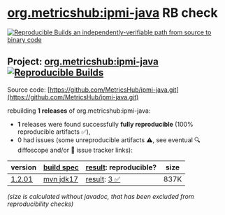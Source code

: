 [org.metricshub:ipmi-java](https://central.sonatype.com/artifact/org.metricshub/ipmi-java/versions) RB check
=======

[![Reproducible Builds](https://reproducible-builds.org/images/logos/rb.svg) an independently-verifiable path from source to binary code](https://reproducible-builds.org/)

## Project: [org.metricshub:ipmi-java](https://central.sonatype.com/artifact/org.metricshub/ipmi-java/versions) [![Reproducible Builds](https://img.shields.io/endpoint?url=https://raw.githubusercontent.com/jvm-repo-rebuild/reproducible-central/master/content/org/metricshub/ipmi-java/badge.json)](https://github.com/jvm-repo-rebuild/reproducible-central/blob/master/content/org/metricshub/ipmi-java/README.md)

Source code: [https://github.com/MetricsHub/ipmi-java.git](https://github.com/MetricsHub/ipmi-java.git)

rebuilding **1 releases** of org.metricshub:ipmi-java:
- **1** releases were found successfully **fully reproducible** (100% reproducible artifacts :white_check_mark:),
- 0 had issues (some unreproducible artifacts :warning:, see eventual :mag: diffoscope and/or :memo: issue tracker links):

| version | [build spec](/BUILDSPEC.md) | [result](https://reproducible-builds.org/docs/jvm/): reproducible? | size |
| -- | --------- | ------ | -- |
| [1.2.01](https://central.sonatype.com/artifact/org.metricshub/ipmi-java/1.2.01/pom) | [mvn jdk17](ipmi-java-1.2.01.buildspec) | [result](ipmi-java-1.2.01.buildinfo): [3 :white_check_mark: ](ipmi-java-1.2.01.buildcompare) | 837K |

<i>(size is calculated without javadoc, that has been excluded from reproducibility checks)</i>
